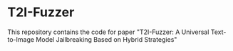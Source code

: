 # T2I-Fuzzer

This repository contains the code for paper "T2I-Fuzzer: A Universal Text-to-Image Model Jailbreaking Based on Hybrid Strategies"
